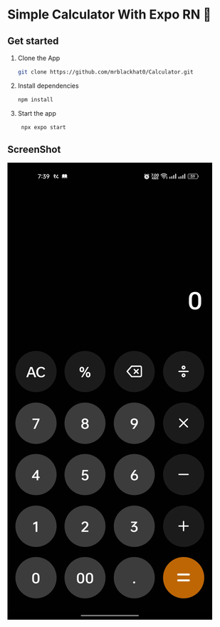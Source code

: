 # Simple Calculator With Expo RN 👋

## Get started

1. Clone the App

   ```bash
   git clone https://github.com/mrblackhat0/Calculator.git
   ```

2. Install dependencies

   ```bash
   npm install
   ```

3. Start the app

   ```bash
    npx expo start
   ```

## ScreenShot
![alt text](https://github.com/mrblackhat0/Calculator/blob/main/Screenshot_2025-03-31-19-39-45-67_f73b71075b1de7323614b647fe394240.jpg?raw=true)

